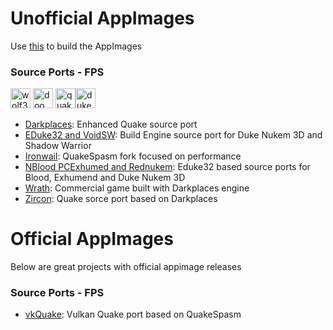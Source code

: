 # Unofficial AppImages
Use [this](https://github.com/AppImage/appimagetool) to build the AppImages

### Source Ports - FPS
<img src="https://cdn2.steamgriddb.com/icon/8c027c101659347f0acda1c3eea18b6e.png" alt="wolf3d" style="width:32">
<img src="https://cdn2.steamgriddb.com/icon/8425bc94a44e3d1bb3c8c026b2702c00.png" alt="doom" style="width:32">
<img src="https://cdn2.steamgriddb.com/icon/574ebc151c3252c2eb93d6504efdc5ab.png" alt="quake" style="width:32"><img src="https://cdn2.steamgriddb.com/icon/40a65e5a692bf1f5f1a81ec33021bda4.png" alt="duke3d" style="width:32">

- [Darkplaces](https://github.com/DarkPlacesEngine/darkplaces): Enhanced Quake source port
- [EDuke32 and VoidSW](https://voidpoint.io/terminx/eduke32): Build Engine source port for Duke Nukem 3D and Shadow Warrior
- [Ironwail](https://github.com/andrei-drexler/ironwail): QuakeSpasm fork focused on performance
- [NBlood PCExhumed and Rednukem](https://github.com/nukeykt/NBlood): Eduke32 based source ports for Blood, Exhumend and Duke Nukem 3D
- [Wrath](https://www.gog.com/en/game/wrath_aeon_of_ruin): Commercial game built with Darkplaces engine 
- [Zircon](https://www.moddb.com/mods/zircon-engine): Quake sorce port based on Darkplaces

# Official AppImages
Below are great projects with official appimage releases
### Source Ports - FPS
- [vkQuake](https://github.com/Novum/vkQuake): Vulkan Quake port based on QuakeSpasm
